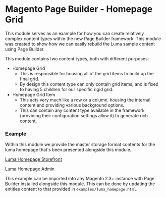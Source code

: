# Magento Page Builder - Homepage Grid

This module serves as an example for how you can create relatively complex content types within the new Page Builder framework. This module was created to show how we can easily rebuild the Luma sample content using Page Builder.

This module contains two content types, both with different purposes:
- Homepage Grid
    - This is responsible for housing all of the grid items to build up the final grid.
    - By design this content type can only contain grid items, and is fixed to having 5 children for our specific rigid grid.
- Homepage Grid Item
    - This acts very much like a row or a column, housing the internal content and providing various background options.
    - This can contain any content type available in the framework (providing their configuration settings allow it) to generate rich content.
    
### Example
Within this module we provide the master storage format contents for the luma homepage that's been presented alongside this module.

[Luma Homepage Storefront](examples/luma_homepage_storefront.png "Luma Homepage Storefront")

[Luma Homepage Admin](examples/luma_homepage_admin.png "Luma Homepage Admin")

This example can be imported into any Magento 2.3+ instance with Page Builder installed alongside this module. This can be done by updating the entities content to that provided in `examples/luma_homepage.html`.